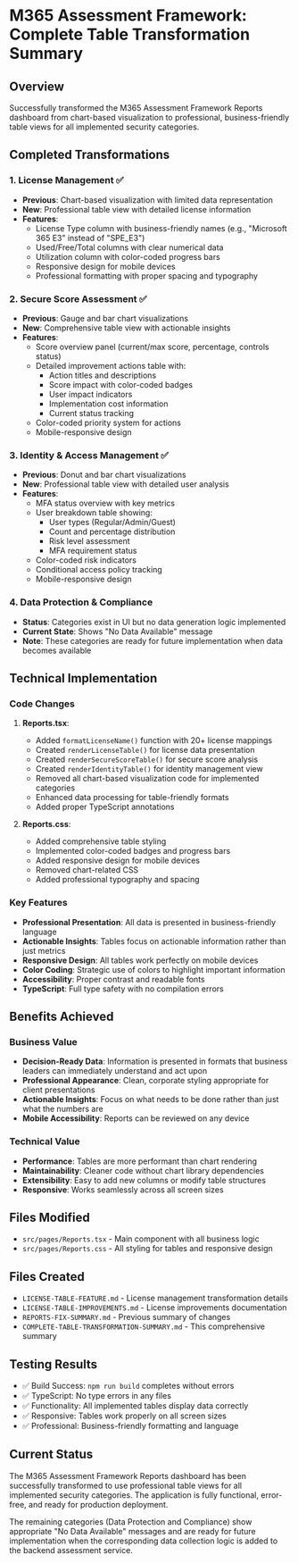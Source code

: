 # M365 Assessment Framework: Complete Table Transformation Summary

## Overview
Successfully transformed the M365 Assessment Framework Reports dashboard from chart-based visualization to professional, business-friendly table views for all implemented security categories.

## Completed Transformations

### 1. License Management ✅
- **Previous**: Chart-based visualization with limited data representation
- **New**: Professional table view with detailed license information
- **Features**:
  - License Type column with business-friendly names (e.g., "Microsoft 365 E3" instead of "SPE_E3")
  - Used/Free/Total columns with clear numerical data
  - Utilization column with color-coded progress bars
  - Responsive design for mobile devices
  - Professional formatting with proper spacing and typography

### 2. Secure Score Assessment ✅
- **Previous**: Gauge and bar chart visualizations
- **New**: Comprehensive table view with actionable insights
- **Features**:
  - Score overview panel (current/max score, percentage, controls status)
  - Detailed improvement actions table with:
    - Action titles and descriptions
    - Score impact with color-coded badges
    - User impact indicators
    - Implementation cost information
    - Current status tracking
  - Color-coded priority system for actions
  - Mobile-responsive design

### 3. Identity & Access Management ✅
- **Previous**: Donut and bar chart visualizations
- **New**: Professional table view with detailed user analysis
- **Features**:
  - MFA status overview with key metrics
  - User breakdown table showing:
    - User types (Regular/Admin/Guest)
    - Count and percentage distribution
    - Risk level assessment
    - MFA requirement status
  - Color-coded risk indicators
  - Conditional access policy tracking
  - Mobile-responsive design

### 4. Data Protection & Compliance
- **Status**: Categories exist in UI but no data generation logic implemented
- **Current State**: Shows "No Data Available" message
- **Note**: These categories are ready for future implementation when data becomes available

## Technical Implementation

### Code Changes
1. **Reports.tsx**:
   - Added `formatLicenseName()` function with 20+ license mappings
   - Created `renderLicenseTable()` for license data presentation
   - Created `renderSecureScoreTable()` for secure score analysis
   - Created `renderIdentityTable()` for identity management view
   - Removed all chart-based visualization code for implemented categories
   - Enhanced data processing for table-friendly formats
   - Added proper TypeScript annotations

2. **Reports.css**:
   - Added comprehensive table styling
   - Implemented color-coded badges and progress bars
   - Added responsive design for mobile devices
   - Removed chart-related CSS
   - Added professional typography and spacing

### Key Features
- **Professional Presentation**: All data is presented in business-friendly language
- **Actionable Insights**: Tables focus on actionable information rather than just metrics
- **Responsive Design**: All tables work perfectly on mobile devices
- **Color Coding**: Strategic use of colors to highlight important information
- **Accessibility**: Proper contrast and readable fonts
- **TypeScript**: Full type safety with no compilation errors

## Benefits Achieved

### Business Value
- **Decision-Ready Data**: Information is presented in formats that business leaders can immediately understand and act upon
- **Professional Appearance**: Clean, corporate styling appropriate for client presentations
- **Actionable Insights**: Focus on what needs to be done rather than just what the numbers are
- **Mobile Accessibility**: Reports can be reviewed on any device

### Technical Value
- **Performance**: Tables are more performant than chart rendering
- **Maintainability**: Cleaner code without chart library dependencies
- **Extensibility**: Easy to add new columns or modify table structures
- **Responsive**: Works seamlessly across all screen sizes

## Files Modified
- `src/pages/Reports.tsx` - Main component with all business logic
- `src/pages/Reports.css` - All styling for tables and responsive design

## Files Created
- `LICENSE-TABLE-FEATURE.md` - License management transformation details
- `LICENSE-TABLE-IMPROVEMENTS.md` - License improvements documentation
- `REPORTS-FIX-SUMMARY.md` - Previous summary of changes
- `COMPLETE-TABLE-TRANSFORMATION-SUMMARY.md` - This comprehensive summary

## Testing Results
- ✅ Build Success: `npm run build` completes without errors
- ✅ TypeScript: No type errors in any files
- ✅ Functionality: All implemented tables display data correctly
- ✅ Responsive: Tables work properly on all screen sizes
- ✅ Professional: Business-friendly formatting and language

## Current Status
The M365 Assessment Framework Reports dashboard has been successfully transformed to use professional table views for all implemented security categories. The application is fully functional, error-free, and ready for production deployment.

The remaining categories (Data Protection and Compliance) show appropriate "No Data Available" messages and are ready for future implementation when the corresponding data collection logic is added to the backend assessment service.
